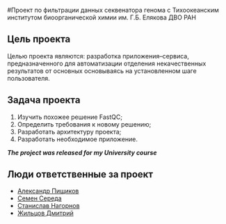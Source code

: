 #Проект по фильтрации данных секвенатора генома с Тихоокеанским институтом биоорганической химии им. Г.Б. Елякова ДВО РАН


## Цель проекта
Целью проекта являются: разработка приложения–сервиса, предназначенного для автоматизации отделения некачественных результатов от основных основываясь на установленном шаге пользователя.
## Задача проекта
1.	Изучить похожее решение FastQC;
2.	Определить требования к новому решению;
3.	Разработать архитектуру проекта;
4.	Разработать необходимое приложение.

***The project was released for my University course***
## Люди ответственные за проект
- [Александр Пищиков](https://github.com/AlexPishchikov)
- [Семен Середа](https://github.com/PrincePepper)
- [Станислав Нагорнов](https://github.com/praisethedeviI)
- [Жильцов Дмитрий]()
